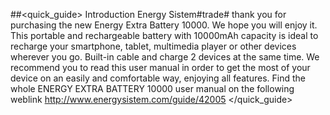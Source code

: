 ##<quick_guide> Introduction
Energy Sistem#trade# thank you for purchasing the new Energy Extra Battery 10000. We hope you will
enjoy it. This portable and rechargeable battery with 10000mAh capacity is ideal to recharge
your smartphone, tablet, multimedia player or other devices wherever you go. Built-in cable and charge 2 devices at the same time. 
We recommend you to read this user manual in order to get the most of your device on an easily
and comfortable way, enjoying all features.
Find the whole ENERGY EXTRA BATTERY 10000 user manual on the following weblink http://www.energysistem.com/guide/42005 
</quick_guide>
